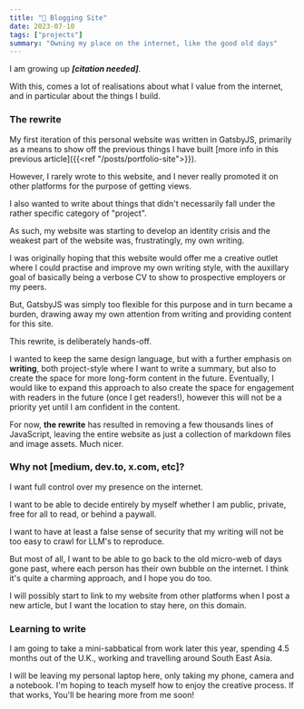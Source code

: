 ```yaml
---
title: "📖 Blogging Site"
date: 2023-07-10
tags: ["projects"]
summary: "Owning my place on the internet, like the good old days"
---
```


I am growing up ***[citation needed]***.

With this, comes a lot of realisations about what I value from the internet, and in particular about the things I build.

### The rewrite

My first iteration of this personal website was written in GatsbyJS, primarily as a means to show off the previous things I have built [more info in this previous article]({{<ref "/posts/portfolio-site">}}).

However, I rarely wrote to this website, and I never really promoted it on other platforms for the purpose of getting views.

I also wanted to write about things that didn't necessarily fall under the rather specific category of "project".

As such, my website was starting to develop an identity crisis and the weakest part of the website was, frustratingly, my own writing.

I was originally hoping that this website would offer me a creative outlet where I could practise and improve my own writing style, with the auxillary goal of basically being a verbose CV to show to prospective employers or my peers.

But, GatsbyJS was simply too flexible for this purpose and in turn became a burden, drawing away my own attention from writing and providing content for this site.

This rewrite, is deliberately hands-off.

I wanted to keep the same design language, but with a further emphasis on **writing**, both project-style where I want to write a summary, but also to create the space for more long-form content in the future.
Eventually, I would like to expand this approach to also create the space for engagement with readers in the future (once I get readers!), however this will not be a priority yet until I am confident in the content.

For now, **the rewrite** has resulted in removing a few thousands lines of JavaScript, leaving the entire website as just a collection of markdown files and image assets.
Much nicer.

### Why not [medium, dev.to, x.com, etc]?

I want full control over my presence on the internet.

I want to be able to decide entirely by myself whether I am public, private, free for all to read, or behind a paywall.

I want to have at least a false sense of security that my writing will not be too easy to crawl for LLM's to reproduce.

But most of all, I want to be able to go back to the old micro-web of days gone past, where each person has their own bubble on the internet.
I think it's quite a charming approach, and I hope you do too.

I will possibly start to link to my website from other platforms when I post a new article, but I want the location to stay here, on this domain.

### Learning to write

I am going to take a mini-sabbatical from work later this year, spending 4.5 months out of the U.K., working and travelling around South East Asia.

I will be leaving my personal laptop here, only taking my phone, camera and a notebook.
I'm hoping to teach myself how to enjoy the creative process.
If that works, You'll be hearing more from me soon!
